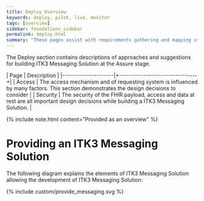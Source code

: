 ```yaml
---
title: Deploy Overview
keywords: deploy, pilot, live, monitor
tags: [overview]
sidebar: foundations_sidebar
permalink: deploy.html
summary: "These pages assist with requirements gathering and mapping stages of a FHIR ITK3 Messaging Solution development process."
---
```



The Deploy section contains descriptions of approaches and suggestions for building ITK3 Messaging Solution at the Assure stage.

| Page              |  Description    |
|---------------------|+--------------------------------+|
| Access | The access mechanism and of requesting system is influenced by many factors. This section demonstrates the design decisions to consider | 
| Security | The security of the FHIR payload, access and data at rest are all important design decisions while building a ITK3 Messaging Solution. | 


{% include note.html content="Provided as an overview" %}


# Providing an ITK3 Messaging Solution #

The following diagram explains the elements of ITK3 Messaging Solution allowing the development of ITK3 Messaging Solution:

{% include custom/provide_messaging.svg %}



